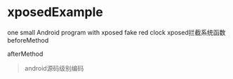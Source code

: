 # xposedExample
one small Android program with xposed fake red clock
xposed拦截系统函数
beforeMethod

afterMethod
> android源码级别编码

